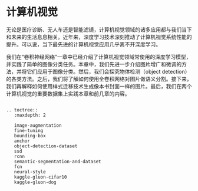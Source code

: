 # 计算机视觉

无论是医疗诊断、无人车还是智能滤镜，计算机视觉领域的诸多应用都与我们当下和未来的生活息息相关。近年来，深度学习技术深刻推动了计算机视觉系统性能的提升。可以说，当下最先进的计算机视觉应用几乎离不开深度学习。

我们在“卷积神经网络”一章中已经介绍了计算机视觉领域常使用的深度学习模型，并实践了简单的图像分类任务。本章中，我们先进一步介绍图片增广和微调的方法，并将它们应用于图像分类。然后，我们会探究物体检测（object detection）的各类方法。之后，我们将了解如何使用全卷积网络对图片做语义分割。接下来，我们再解释如何使用样式迁移技术生成像本书封面一样的图片。最后，我们在两个计算机视觉的重要数据集上实践本章和前几章的内容。

```eval_rst

.. toctree::
   :maxdepth: 2

   image-augmentation
   fine-tuning
   bounding-box
   anchor
   object-detection-dataset
   ssd
   rcnn
   semantic-segmentation-and-dataset
   fcn
   neural-style
   kaggle-gluon-cifar10
   kaggle-gluon-dog
```
